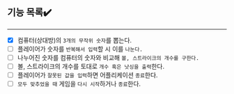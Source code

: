 ## 기능 목록✔️

---

- [x] 컴퓨터(상대방)의 `3개의 무작위 숫자`를 뽑는다.
- [ ] 플레이어가 숫자를 `반복해서 입력`할 시 이를 `나눈다.`
- [ ] 나누어진 숫자를 컴퓨터의 숫자와 비교해 `볼, 스트라이크의 개수를 구한다.`
- [ ] 볼, 스트라이크의 개수를 토대로 `개수 혹은 낫싱을 출력`한다.
- [ ] 플레이어가 `잘못된 값을 입력`하면 어플리케이션 `종료`한다.
- [ ] `모두 맞추었을 때` 게임을 `다시 시작`하거나 `종료`한다.
